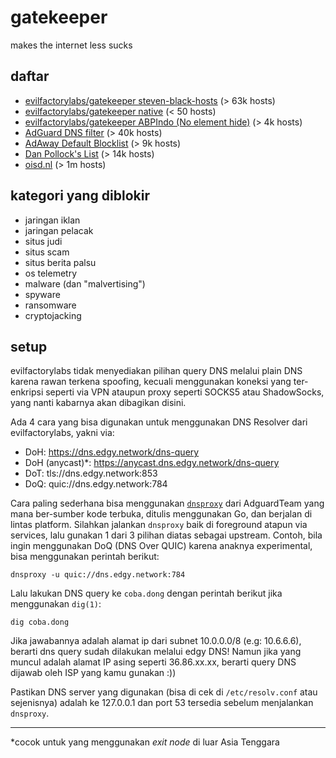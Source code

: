 # gatekeeper

makes the internet less sucks

## daftar

- [evilfactorylabs/gatekeeper steven-black-hosts](https://raw.githubusercontent.com/evilfactorylabs/gatekeeper/main/steven-black-hosts/alternates/fakenews-gambling/hosts) (> 63k hosts)
- [evilfactorylabs/gatekeeper native](https://raw.githubusercontent.com/evilfactorylabs/gatekeeper/main/native.txt) (< 50 hosts)
- [evilfactorylabs/gatekeeper ABPIndo (No element hide)](https://raw.githubusercontent.com/evilfactorylabs/gatekeeper/main/ABPIndo/subscriptions/abpindo_noelemhide.txt) (> 4k hosts)
- [AdGuard DNS filter](https://adguardteam.github.io/AdGuardSDNSFilter/Filters/filter.txt) (> 40k hosts)
- [AdAway Default Blocklist](https://adaway.org/hosts.txt) (> 9k hosts)
- [Dan Pollock's List](https://someonewhocares.org/hosts/zero/hosts) (> 14k hosts)
- [oisd.nl](https://dbl.oisd.nl) (> 1m hosts)

## kategori yang diblokir

- jaringan iklan
- jaringan pelacak
- situs judi
- situs scam
- situs berita palsu
- os telemetry
- malware (dan "malvertising")
- spyware
- ransomware
- cryptojacking

## setup

evilfactorylabs tidak menyediakan pilihan query DNS melalui plain DNS karena rawan terkena spoofing, kecuali menggunakan koneksi
yang ter-enkripsi seperti via VPN ataupun proxy seperti SOCKS5 atau ShadowSocks, yang nanti kabarnya akan dibagikan disini.

Ada 4 cara yang bisa digunakan untuk menggunakan DNS Resolver dari evilfactorylabs, yakni via:

- DoH: https://dns.edgy.network/dns-query
- DoH (anycast)*: https://anycast.dns.edgy.network/dns-query
- DoT: tls://dns.edgy.network:853
- DoQ: quic://dns.edgy.network:784

Cara paling sederhana bisa menggunakan [`dnsproxy`](https://github.com/AdguardTeam/dnsproxy) dari AdguardTeam yang mana ber-sumber kode terbuka, ditulis menggunakan Go, dan berjalan di lintas platform. Silahkan jalankan `dnsproxy` baik di foreground atapun via services, lalu gunakan 1 dari 3 pilihan diatas sebagai upstream. Contoh, bila ingin menggunakan DoQ (DNS Over QUIC) karena anaknya experimental, bisa menggunakan perintah berikut:

```
dnsproxy -u quic://dns.edgy.network:784
```

Lalu lakukan DNS query ke `coba.dong` dengan perintah berikut jika menggunakan `dig(1)`:

```
dig coba.dong
```

Jika jawabannya adalah alamat ip dari subnet 10.0.0.0/8 (e.g: 10.6.6.6), berarti dns query sudah dilakukan melalui edgy DNS! Namun jika yang muncul adalah alamat IP asing seperti 36.86.xx.xx, berarti query DNS dijawab oleh ISP yang kamu gunakan :))

Pastikan DNS server yang digunakan (bisa di cek di `/etc/resolv.conf` atau sejenisnya) adalah ke 127.0.0.1 dan port 53 tersedia sebelum menjalankan `dnsproxy`.

---

*cocok untuk yang menggunakan *exit node* di luar Asia Tenggara
